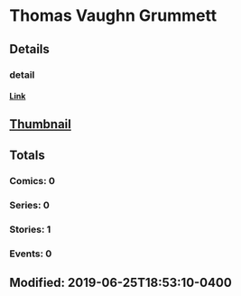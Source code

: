 # Thomas Vaughn Grummett 
## Details
### detail
#### [Link](http://marvel.com/comics/creators/12326/thomas_vaughn_grummett?utm_campaign=apiRef&utm_source=225578a89fc76f3d20fbffda5d17a88d)
## [Thumbnail](http://i.annihil.us/u/prod/marvel/i/mg/b/40/image_not_available.jpg)
## Totals
### Comics: 0
### Series: 0
### Stories: 1
### Events: 0
## Modified: 2019-06-25T18:53:10-0400